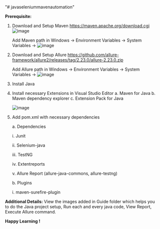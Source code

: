"# javaseleniummavenautomation" 

**Prerequisite:**

1. Download and Setup Maven
   https://maven.apache.org/download.cgi
   ![image](https://github.com/codesnippetsforall/javaseleniummavenautomation/assets/141552113/0e5bc7c1-250a-4aa6-9692-c1ecfb6a9818)

   Add Maven path in Windows -> Environment Variables -> System Variables -> ![image](https://github.com/codesnippetsforall/javaseleniummavenautomation/assets/141552113/8bbefc47-f4aa-4f34-a5c4-7d3561b0d5ff)
2. Download and Setup Allure
   https://github.com/allure-framework/allure2/releases/tag/2.23.0/allure-2.23.0.zip

   Add Allure path in Windows -> Environment Variables -> System Variables ->
   ![image](https://github.com/codesnippetsforall/javaseleniummavenautomation/assets/141552113/5d1df109-a69c-4c01-8a83-b603b1fbea88)

3. Install Java
4. Install necessary Extensions in Visual Studio Editor
    a. Maven for Java
    b. Maven dependency explorer
    c. Extension Pack for Java
   
   ![image](https://github.com/codesnippetsforall/javaseleniummavenautomation/assets/141552113/1e8397d1-47c0-4403-86e5-089442e40fb4)

5. Add pom.xml with necessary dependencies
   
   a. Dependencies
   
      i. Junit
   
      ii. Selenium-java
   
      iii. TestNG
   
      iv. Extentreports
   
      v. Allure Report (allure-java-commons, allure-testng)
   
   b. Plugins
   
      i. maven-surefire-plugin
   

**Additional Details:**
View the images added in Guide folder which helps you to do the Java project setup, Run each and every java code, View Report, Execute Allure command.

**Happy Learning !**

